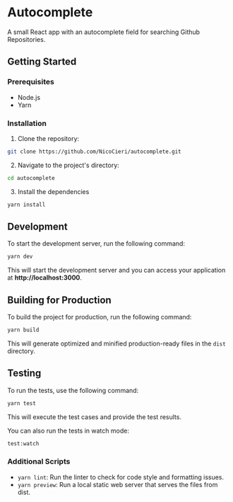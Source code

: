 # Autocomplete

A small React app with an autocomplete field for searching Github Repositories.

## Getting Started

### Prerequisites

- Node.js
- Yarn

### Installation

1. Clone the repository:

```bash
git clone https://github.com/NicoCieri/autocomplete.git
```

2. Navigate to the project's directory:

```bash
cd autocomplete
```

3. Install the dependencies

```bash
yarn install
```

## Development

To start the development server, run the following command:

```bash
yarn dev
```

This will start the development server and you can access your application at **http://localhost:3000**.

## Building for Production

To build the project for production, run the following command:

```bash
yarn build
```

This will generate optimized and minified production-ready files in the `dist` directory.

## Testing

To run the tests, use the following command:

```bash
yarn test
```

This will execute the test cases and provide the test results.

You can also run the tests in watch mode:

```bash
test:watch
```

### Additional Scripts

- `yarn lint`: Run the linter to check for code style and formatting issues.
- `yarn preview`: Run a local static web server that serves the files from dist.
